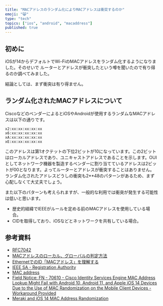 ```yaml
---
title: "MACアドレスのランダム化によりMACアドレスは衝突するのか"
emoji: "😸"
type: "tech"
topics: ["ios", "android", "macaddress"]
published: true
---
```


## 初めに

iOSが14からデフォルトでWi-FiのMACアドレスをランダム化するようになりました。そのせいで
ルーターとアドレスが衝突したという噂を聞いたので有り得るのか調べてみました。

結論としては、まず衝突は有り得ません。

## ランダム化されたMACアドレスについて

CiscoなどのベンダーによるとiOSやAndroidが使用するランダムなMACアドレスは以下の通りです。

```
x2:xx:xx:xx:xx:xx
x6:xx:xx:xx:xx:xx
xA:xx:xx:xx:xx:xx
xE:xx:xx:xx:xx:xx
```

このアドレスは第1オクテットの下位2ビットが10になっています。この2ビットはローカルアドレスであり、ユニキャストアドレスであることを示します。OUIとしてネットワーク機器を製造するベンダーに割り当てているアドレスは2ビットが00となります。よってルーターとアドレスが衝突することはありません。ランダム化されたアドレスどうしの衝突も2**48のパターンがあるため、まず心配しなくて大丈夫でしょう。

また以下のパターンも考えられますが、一般的な利用では衝突が発生する可能性は低いと思います。

* 歴史的経緯でIEEEがルールを定める前のMACアドレスを使用している場合。
* CIDを取得しており、iOSなどとネットワークを共有している場合。

## 参考資料

* [RFC7042](https://tools.ietf.org/html/rfc7042)
* [MACアドレスのローカル、グローバルの判定方法](https://teratail.com/questions/246724)
* [EthernetでのID「MACアドレス」を理解する](https://ascii.jp/elem/000/000/417/417556/)
* [IEEE SA - Registration Authority](https://standards.ieee.org/products-services/regauth/index.html)
* [MAC address](https://en.wikipedia.org/wiki/MAC_address)
* [Field Notice: FN - 70610 - Cisco Identity Services Engine MAC Address Lookup Might Fail with Android 10, Android 11, and Apple iOS 14 Devices Due to the Use of MAC Randomization on the Mobile Client Devices - Workaround Provided](https://www.cisco.com/c/en/us/support/docs/field-notices/706/fn70610.html)
* [Meraki and iOS 14 MAC Address Randomization](https://documentation.meraki.com/General_Administration/Cross-Platform_Content/Meraki_and_iOS_14_MAC_Address_Randomization)
